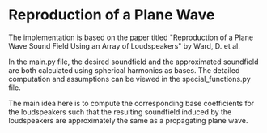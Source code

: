 # Reproduction of a Plane Wave

The implementation is based on the paper titled "Reproduction of a Plane Wave Sound Field Using an Array of Loudspeakers" by Ward, D. et al.

In the main.py file, the desired soundfield and the approximated soundfield are both calculated using spherical harmonics as bases. The detailed computation and assumptions can be viewed in the special_functions.py file.

The main idea here is to compute the corresponding base coefficients for the loudspeakers such that the resulting soundfield induced by the loudspeakers are approximately the same as a propagating plane wave.
